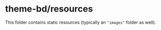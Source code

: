 # theme-bd/resources

This folder contains static resources (typically an `"images"` folder as well).
